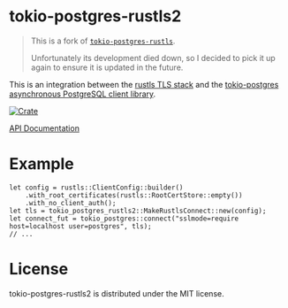 # tokio-postgres-rustls2

> This is a fork of [`tokio-postgres-rustls`](https://github.com/jbg/tokio-postgres-rustls.git).
>
> Unfortunately its development died down, so I decided to pick it up again to ensure it is updated in the future.

This is an integration between the [rustls TLS stack](https://github.com/ctz/rustls)
and the [tokio-postgres asynchronous PostgreSQL client library](https://github.com/sfackler/rust-postgres).

[![Crate](https://img.shields.io/crates/v/tokio-postgres-rustls2.svg)](https://crates.io/crates/tokio-postgres-rustls2)

[API Documentation](https://docs.rs/tokio-postgres-rustls2/)

# Example

```
let config = rustls::ClientConfig::builder()
    .with_root_certificates(rustls::RootCertStore::empty())
    .with_no_client_auth();
let tls = tokio_postgres_rustls2::MakeRustlsConnect::new(config);
let connect_fut = tokio_postgres::connect("sslmode=require host=localhost user=postgres", tls);
// ...
```

# License

tokio-postgres-rustls2 is distributed under the MIT license.
